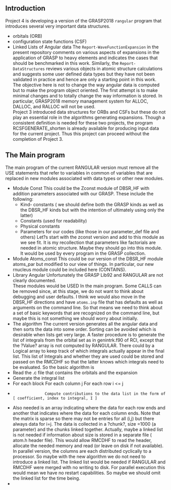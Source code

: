 ﻿## Introduction
Project 4 is developing a version of the GRASP2018 `rangular` program that introduces several very important data structures.
* orbitals (ORB)
* configuration state functions (CSF)
* Linked  Lists of Angular data
The `Report-WaveFunctionExpansion` in the present repository comments on various aspects of expansions in the application of GRASP to heavy elements and indicates the cases that should be benchmarked in this work.  Similarly, the `Report-DataStructures` reviews various objects in atomic structure calculations and suggests some user defined data types but they have not been validated in practice and hence are only a starting point in this work.
The objective here is not to change the way angular data is computed but to make the program object oriented.  The first attempt is to make minimal changes and to totally change the way information is stored. In particular, GRASP2018 memory management system for ALLOC, DALLOC, and RALLOC will not be used.    
Project 3 introduced data structures for ORBs  and CSFs but these do not play an essential role in the algorithms generating expansions.  Though a consistent definition is needed for these two projects,  the program RCSFGENERATE_shorten is already available for producing input data for the current project. Thus this project can proceed without the completion of Project 3.
## The Main program
The main program of the current RANGULAR version must remove all the USE statements that refer to variables in common of variables that are replaced in new modules associated with data types or other new modules.
* Module Const
This could be the Zconst module of DBSR_HF  with addition parameters associated with our GRASP.  These include  the following:
  * Kind- constants ( we should define both the GRASP kinds as well as the DBSR_HF kinds but with the intention of ultimately using only the latter)
  * Constants  (used for readability)
  * Physical constants
  * Parameters for our codes  (like those in our parameter_def  file and others)
Let?s start with the zconst version and add to this module as we see fit.  It is my recollection that parameters like factorials are needed in atomic structure. Maybe they should go into this module. It would be used by every program in the GRASP collection.
* Module Atoms_const
This could be our version of the DBSR_HF  module atoms_par but modified to our view of things.  In particular, our new rnucleus module could be included here   (CONTAINS).  
* Library  Angular
Unfortunately the  GRASP Lib92 and RANGULAR are not clearly documented.   
These modules would be USED In the main program.  Some CALLS can be removed since, at this stage, we do not want to think about debugging and user defaults.  I think we would also move in the DBSR_HF directions and have `atoms.inp` file that has defaults as well as arguments on the command line.  So that means we need to think about a set of basic keywords that are recognized on the command line, but maybe this is not something we should worry about initially.  
* The algorithm
The current version generates all the angular data and then sorts the data into some order.  Sorting can be avoided which is desirable when lists get very large.  A  faster procedure is to
generate the list of integrals from the orbital set as in genintrk.f90 of RCI, except that the ?Value? array is not computed by RANGULAR.  There could by a Logical array to keep track
of which integrals actually appear in the final list.  This list of Integrals and whether they are used could be stored and passed on the RMCDHF so that the latter knows which integrals need to be evaluated.  So the basic algorithm is
* Read the  .c file that contains the orbitals and the expansion
* Generate the integral list
* For each block
    For each column  j
         For each row  i <= j 
*                   Compute contributions to the data list in the form of  [ coefficient, index to integral, I ]
*  Also needed is an array indicating where the data for each row ends and another that indicates
where the data for each column ends.  Note that the matrix is sparse so there may not be entries for all (i,j) but there always data for i=j.  The data is collected in a ?chunk?, size =1000 (a parameter) and the chunks linked together.  Actually, maybe a linked list is not needed if information about size is stored in a separate file ( atom.h header file). This would allow RMCDHF to read the header, allocate the needed memory and read (or leave on disk if not available).   In parallel version, the columns are each distributed cyclically to a processor.   So maybe with the new algorithm we do not need to introduce a linked list.  The linked list would be needed if RANGULAR and RMCDHF were merged with no writing to disk.  For parallel execution this would mean we have no restart capabilities.  So maybe we should omit the linked list for the time being.
* 
